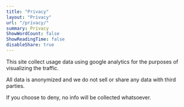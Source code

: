 ```yaml
---
title: "Privacy"
layout: "Privacy"
url: "/privacy/"
summary: Privacy
ShowWordCount: false
ShowReadingTime: false
disableShare: true
---
```


This site collect usage data using google analytics for the purposes of visualizing the traffic.

All data is anonymized and we do not sell or share any data with third parties.

If you choose to deny, no info will be collected whatsoever.